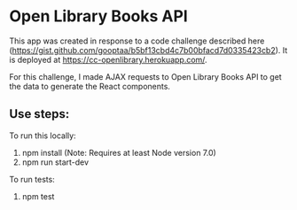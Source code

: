 # Open Library Books API

This app was created in response to a code challenge described here (https://gist.github.com/gooptaa/b5bf13cbd4c7b00bfacd7d0335423cb2). It is deployed at https://cc-openlibrary.herokuapp.com/.


For this challenge, I made AJAX requests to Open Library Books API to get the data to generate the React components. 

## Use steps:
To run this locally:
1. npm install (Note: Requires at least Node version 7.0)
2. npm run start-dev

To run tests:
1. npm test
